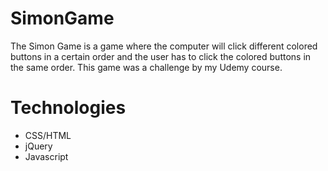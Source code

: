 # SimonGame

The Simon Game is a game where the computer will click different colored buttons in a certain order and the 
user has to click the colored buttons in the same order. This game was a challenge by my Udemy course.

# Technologies 
* CSS/HTML
* jQuery
* Javascript 
